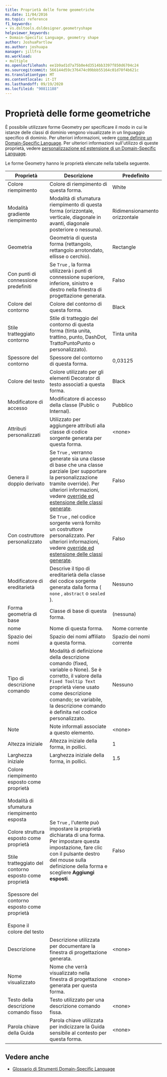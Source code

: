 ```yaml
---
title: Proprietà delle forme geometriche
ms.date: 11/04/2016
ms.topic: reference
f1_keywords:
- vs.dsltools.dsldesigner.geometryshape
helpviewer_keywords:
- Domain-Specific Language, geometry shape
author: JoshuaPartlow
ms.author: joshuapa
manager: jillfra
ms.workload:
- multiple
ms.openlocfilehash: ee1b9ad1d7a75b0e4d3514bb3397f850d6704c24
ms.sourcegitcommit: 566144d59c376474c09bbb55164c01d70f4b621c
ms.translationtype: MT
ms.contentlocale: it-IT
ms.lasthandoff: 09/19/2020
ms.locfileid: "90811188"
---
```

# <a name="properties-of-geometry-shapes"></a>Proprietà delle forme geometriche
È possibile utilizzare forme Geometry per specificare il modo in cui le istanze delle classi di dominio vengono visualizzate in un linguaggio specifico di dominio. Per ulteriori informazioni, vedere [come definire un Domain-Specific Language](../modeling/how-to-define-a-domain-specific-language.md). Per ulteriori informazioni sull'utilizzo di queste proprietà, vedere [personalizzazione ed estensione di un Domain-Specific Language](../modeling/customizing-and-extending-a-domain-specific-language.md).

 Le forme Geometry hanno le proprietà elencate nella tabella seguente.

|Proprietà|Descrizione|Predefinito|
|-|-|-|
|Colore riempimento|Colore di riempimento di questa forma.|White|
|Modalità gradiente riempimento|Modalità di sfumatura riempimento di questa forma (orizzontale, verticale, diagonale in avanti, diagonale posteriore o nessuna).|Ridimensionamento orizzontale|
|Geometria|Geometria di questa forma (rettangolo, rettangolo arrotondato, ellisse o cerchio).|Rectangle|
|Con punti di connessione predefiniti|Se `True` , la forma utilizzerà i punti di connessione superiore, inferiore, sinistro e destro nella finestra di progettazione generata.|Falso|
|Colore del contorno|Colore del contorno di questa forma.|Black|
|Stile tratteggiato contorno|Stile di tratteggio del contorno di questa forma (tinta unita, trattino, punto, DashDot, TrattoPuntoPunto o personalizzato).|Tinta unita|
|Spessore del contorno|Spessore del contorno di questa forma.|0,03125|
|Colore del testo|Colore utilizzato per gli elementi Decorator di testo associati a questa forma.|Black|
|Modificatore di accesso|Modificatore di accesso della classe (Public o Internal).|Pubblico|
|Attributi personalizzati|Utilizzato per aggiungere attributi alla classe di codice sorgente generata per questa forma.|\<none>|
|Genera il doppio derivato|Se `True` , verranno generate sia una classe di base che una classe parziale (per supportare la personalizzazione tramite override). Per ulteriori informazioni, vedere [override ed estensione delle classi generate](../modeling/overriding-and-extending-the-generated-classes.md).|Falso|
|Con costruttore personalizzato|Se `True` , nel codice sorgente verrà fornito un costruttore personalizzato. Per ulteriori informazioni, vedere [override ed estensione delle classi generate](../modeling/overriding-and-extending-the-generated-classes.md).|Falso|
|Modificatore di ereditarietà|Descrive il tipo di ereditarietà della classe del codice sorgente generata dalla forma ( `none` , `abstract` o `sealed` ).|Nessuno|
|Forma geometria di base|Classe di base di questa forma.|(nessuna)|
|nome|Nome di questa forma.|Nome corrente|
|Spazio dei nomi|Spazio dei nomi affiliato a questa forma.|Spazio dei nomi corrente|
|Tipo di descrizione comando|Modalità di definizione della descrizione comando (fixed, variable o None). Se è corretto, il valore della `Fixed Tooltip Text` proprietà viene usato come descrizione comando; se variabile, la descrizione comando è definita nel codice personalizzato.|Nessuno|
|Note|Note informali associate a questo elemento.|\<none>|
|Altezza iniziale|Altezza iniziale della forma, in pollici.|1|
|Larghezza iniziale|Larghezza iniziale della forma, in pollici.|1.5|
|Colore riempimento esposto come proprietà<br /><br /> Modalità di sfumatura riempimento esposta<br /><br /> Colore struttura esposto come proprietà<br /><br /> Stile tratteggiato del contorno esposto come proprietà<br /><br /> Spessore del contorno esposto come proprietà<br /><br /> Espone il colore del testo|Se `True` , l'utente può impostare la proprietà dichiarata di una forma. Per impostare questa impostazione, fare clic con il pulsante destro del mouse sulla definizione della forma e scegliere **Aggiungi esposti**.|Falso|
|Descrizione|Descrizione utilizzata per documentare la finestra di progettazione generata.|\<none>|
|Nome visualizzato|Nome che verrà visualizzato nella finestra di progettazione generata per questa forma.|\<none>|
|Testo della descrizione comando fisso|Testo utilizzato per una descrizione comando fissa.|\<none>|
|Parola chiave della Guida|Parola chiave utilizzata per indicizzare la Guida sensibile al contesto per questa forma.|\<none>|

## <a name="see-also"></a>Vedere anche

- [Glossario di Strumenti Domain-Specific Language](/previous-versions/bb126564(v=vs.100))